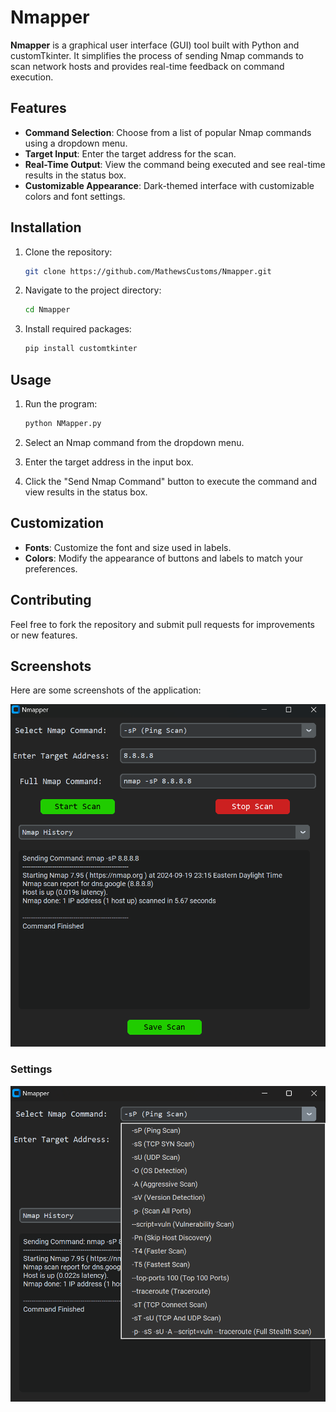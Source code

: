 # Nmapper

**Nmapper** is a graphical user interface (GUI) tool built with Python and customTkinter. It simplifies the process of sending Nmap commands to scan network hosts and provides real-time feedback on command execution.

## Features

- **Command Selection**: Choose from a list of popular Nmap commands using a dropdown menu.
- **Target Input**: Enter the target address for the scan.
- **Real-Time Output**: View the command being executed and see real-time results in the status box.
- **Customizable Appearance**: Dark-themed interface with customizable colors and font settings.

## Installation

1. Clone the repository:
    ```bash
    git clone https://github.com/MathewsCustoms/Nmapper.git
    ```

2. Navigate to the project directory:
    ```bash
    cd Nmapper
    ```

3. Install required packages:
    ```bash
    pip install customtkinter
    ```

## Usage

1. Run the program:
    ```bash
    python NMapper.py
    ```

2. Select an Nmap command from the dropdown menu.

3. Enter the target address in the input box.

4. Click the "Send Nmap Command" button to execute the command and view results in the status box.

## Customization

- **Fonts**: Customize the font and size used in labels.
- **Colors**: Modify the appearance of buttons and labels to match your preferences.

## Contributing

Feel free to fork the repository and submit pull requests for improvements or new features.

## Screenshots

Here are some screenshots of the application:

![Layout](https://github.com/MathewsCustoms/Nmapper/blob/main/NMapper8888ping.png)

### Settings

![Settings](https://github.com/MathewsCustoms/Nmapper/blob/main/scansettings.png)
